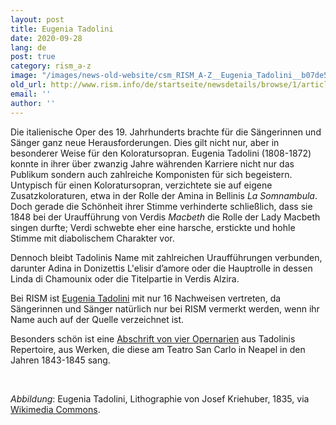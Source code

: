 ```yaml
---
layout: post
title: Eugenia Tadolini
date: 2020-09-28
lang: de
post: true
category: rism_a-z
image: "/images/news-old-website/csm_RISM_A-Z__Eugenia_Tadolini__b07de51394.jpg"
old_url: http://www.rism.info/de/startseite/newsdetails/browse/1/article/64/eugenia-tadolini.html
email: ''
author: ''
---
```


Die italienische Oper des 19. Jahrhunderts brachte für die Sängerinnen und Sänger ganz neue Herausforderungen. Dies gilt nicht nur, aber in besonderer Weise für den Koloratursopran. Eugenia Tadolini (1808-1872) konnte in ihrer über zwanzig Jahre währenden Karriere nicht nur das Publikum sondern auch zahlreiche Komponisten für sich begeistern. Untypisch für einen Koloratursopran, verzichtete sie auf eigene Zusatzkoloraturen, etwa in der Rolle der Amina in Bellinis _La Somnambula_. Doch gerade die Schönheit ihrer Stimme verhinderte schließlich, dass sie 1848 bei der Uraufführung von Verdis _Macbeth_ die Rolle der Lady Macbeth singen durfte; Verdi schwebte eher eine harsche, erstickte und hohle Stimme mit diabolischem Charakter vor.

Dennoch bleibt Tadolinis Name mit zahlreichen Uraufführungen verbunden, darunter Adina in Donizettis L'elisir d’amore oder die Hauptrolle in dessen Linda di Chamounix oder die Titelpartie in Verdis Alzira.

Bei RISM ist [Eugenia Tadolini](https://opac.rism.info/search?View=rism&q=Tadolini+Eugenia) mit nur 16 Nachweisen vertreten, da Sängerinnen und Sänger natürlich nur bei RISM vermerkt werden, wenn ihr Name auch auf der Quelle verzeichnet ist.

Besonders schön ist eine [Abschrift von vier Opernarien](http://link "external-link-new-window") aus Tadolinis Repertoire, aus Werken, die diese am Teatro San Carlo in Neapel in den Jahren 1843-1845 sang.

&nbsp;

_Abbildung_: Eugenia Tadolini, Lithographie von Josef Kriehuber, 1835, via [Wikimedia Commons](https://de.wikipedia.org/wiki/Datei:Eugenia_Tadolini.jpg).

&nbsp;

